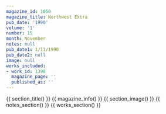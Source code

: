 ```yaml
---
magazine_id: 1050
magazine_title: Northwest Extra
pub_date: '1990'
volume: '1'
number: 15
month: November
notes: null
pub_date1: 1/11/1990
pub_date2: null
image: null
works_included:
- work_id: 1398
  magazine_page: ''
  published_as: ''
---
```


{{ section_title() }}
{{ magazine_info() }}
{{ section_image() }}
{{ notes_section() }}
{{ works_section() }}
